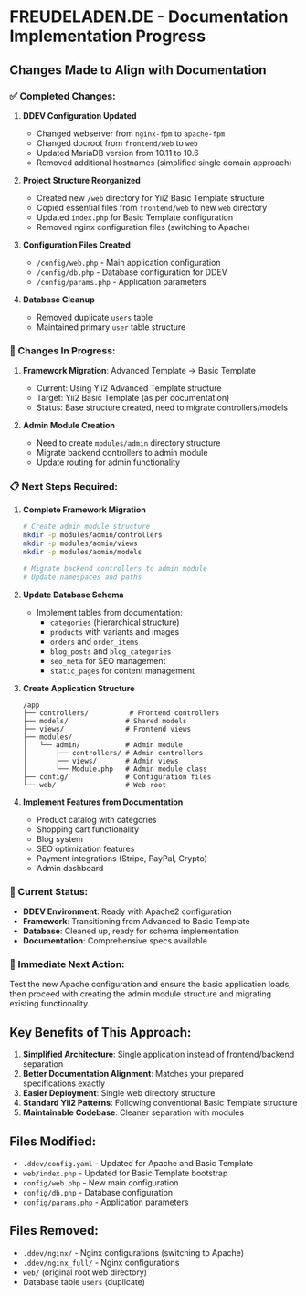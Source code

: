 # FREUDELADEN.DE - Documentation Implementation Progress

## Changes Made to Align with Documentation

### ✅ Completed Changes:

1. **DDEV Configuration Updated**
   - Changed webserver from `nginx-fpm` to `apache-fpm`
   - Changed docroot from `frontend/web` to `web`
   - Updated MariaDB version from 10.11 to 10.6
   - Removed additional hostnames (simplified single domain approach)

2. **Project Structure Reorganized**
   - Created new `/web` directory for Yii2 Basic Template structure
   - Copied essential files from `frontend/web` to new `web` directory
   - Updated `index.php` for Basic Template configuration
   - Removed nginx configuration files (switching to Apache)

3. **Configuration Files Created**
   - `/config/web.php` - Main application configuration
   - `/config/db.php` - Database configuration for DDEV
   - `/config/params.php` - Application parameters

4. **Database Cleanup**
   - Removed duplicate `users` table
   - Maintained primary `user` table structure

### 🔄 Changes In Progress:

1. **Framework Migration**: Advanced Template → Basic Template
   - Current: Using Yii2 Advanced Template structure
   - Target: Yii2 Basic Template (as per documentation)
   - Status: Base structure created, need to migrate controllers/models

2. **Admin Module Creation**
   - Need to create `modules/admin` directory structure
   - Migrate backend controllers to admin module
   - Update routing for admin functionality

### 📋 Next Steps Required:

1. **Complete Framework Migration**
   ```bash
   # Create admin module structure
   mkdir -p modules/admin/controllers
   mkdir -p modules/admin/views
   mkdir -p modules/admin/models
   
   # Migrate backend controllers to admin module
   # Update namespaces and paths
   ```

2. **Update Database Schema**
   - Implement tables from documentation:
     - `categories` (hierarchical structure)
     - `products` with variants and images
     - `orders` and `order_items`
     - `blog_posts` and `blog_categories`
     - `seo_meta` for SEO management
     - `static_pages` for content management

3. **Create Application Structure**
   ```
   /app
   ├── controllers/          # Frontend controllers
   ├── models/              # Shared models
   ├── views/               # Frontend views
   ├── modules/
   │   └── admin/           # Admin module
   │       ├── controllers/ # Admin controllers
   │       ├── views/       # Admin views
   │       └── Module.php   # Admin module class
   ├── config/              # Configuration files
   └── web/                 # Web root
   ```

4. **Implement Features from Documentation**
   - Product catalog with categories
   - Shopping cart functionality
   - Blog system
   - SEO optimization features
   - Payment integrations (Stripe, PayPal, Crypto)
   - Admin dashboard

### 🚨 Current Status:

- **DDEV Environment**: Ready with Apache2 configuration
- **Framework**: Transitioning from Advanced to Basic Template
- **Database**: Cleaned up, ready for schema implementation
- **Documentation**: Comprehensive specs available

### 🎯 Immediate Next Action:

Test the new Apache configuration and ensure the basic application loads, then proceed with creating the admin module structure and migrating existing functionality.

## Key Benefits of This Approach:

1. **Simplified Architecture**: Single application instead of frontend/backend separation
2. **Better Documentation Alignment**: Matches your prepared specifications exactly  
3. **Easier Deployment**: Single web directory structure
4. **Standard Yii2 Patterns**: Following conventional Basic Template structure
5. **Maintainable Codebase**: Cleaner separation with modules

## Files Modified:

- `.ddev/config.yaml` - Updated for Apache and Basic Template
- `web/index.php` - Updated for Basic Template bootstrap
- `config/web.php` - New main configuration
- `config/db.php` - Database configuration
- `config/params.php` - Application parameters

## Files Removed:

- `.ddev/nginx/` - Nginx configurations (switching to Apache)
- `.ddev/nginx_full/` - Nginx configurations  
- `web/` (original root web directory)
- Database table `users` (duplicate)
